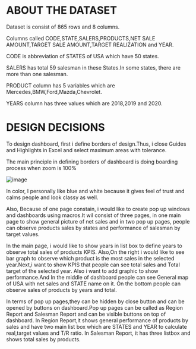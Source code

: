 # ABOUT THE DATASET
Dataset is consist of 865 rows and 8 columns.

Columns called CODE,STATE,SALERS,PRODUCTS,NET SALE AMOUNT,TARGET SALE AMOUNT,TARGET REALIZATION and YEAR.

CODE is abbreviation of STATES of USA which have 50 states.

SALERS has total 59 salesman in these States.In some states, there are more than one salesman.

PRODUCT column has 5 variables which are Mercedes,BMW,Ford,Mazda,Chevrolet.

YEARS column has three values which are 2018,2019 and 2020.

# DESIGN DECISIONS
To design dashboard, first i define borders of design.Thus, i close Guides and Highlights in Excel and select maximum areas with tolerance.

The main principle in defining borders of dashboard is doing boarding process when zoom is 100%

![image](https://github.com/user-attachments/assets/06e3273f-055d-4496-ab80-93bea8cb41d8)

In color, I personally like blue and white because it gives feel of trust and calms people and look classy as well.

Also, Because of one page constain, i would like to create pop up windows and dashboards using macros.It wil consist of three pages, in one main page to show general picture of net sales and in two pop up pages, people can observe products sales by states and performance of salesman by target values.

In the main page, i would like to show years in list box to define years to observe total sales of products KPIS. Also,On the right i would like to see bar graph to observe which product is the most sales in the selected year.Next,i want to show KPIS that people can
see total sales and Total target of the selected  year. Also i want to add graphic to show performance.And In the middle of dashboard people can see General map of USA with net sales and STATE name on it. On the bottom people can observe sales of products by years and total.

In terms of pop up pages,they can be hidden by close button and can be opened by buttons on dashboard.Pop up pages can be called as Region Report and Salesman Report and can be visible buttons on top of dashboard.
In Region Report,it shows general performance of products by sales and have two main list box which are STATES and YEAR to calculate real,target values and T/R ratio.
In Salesman Report, it has three listbox and shows total sales by products.





